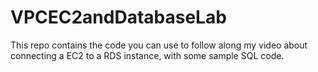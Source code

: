 # VPCEC2andDatabaseLab
This repo contains the code you can use to follow along my video about connecting a EC2 to a RDS instance, with some sample SQL code.
